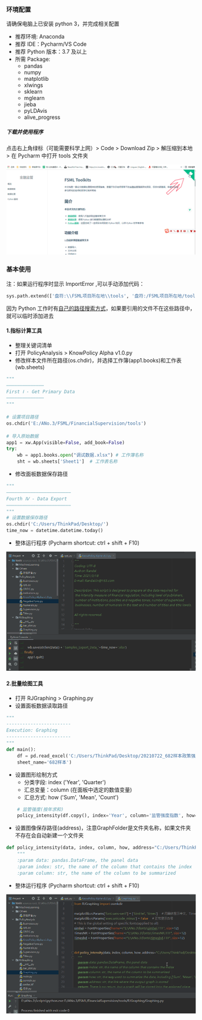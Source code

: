 
### 环境配置
请确保电脑上已安装 python 3，并完成相关配置
- 推荐环境: Anaconda
- 推荐 IDE：Pycharm/VS Code
- 推荐 Python 版本：3.7 及以上
- 所需 Package:
    - pandas
    - numpy
    - matplotlib
    - xlwings
    - sklearn
    - mglearn
    - jieba
    - pyLDAvis
    - alive_progress

##### 下载并使用程序

点击右上角绿标（可能需要科学上网）> Code > Download Zip > 解压缩到本地 > 在 Pycharm 中打开 tools 文件夹

![Alt Text](快速开始.gif)

### 基本使用

注：如果运行程序时显示 ImportError ,可以手动添加代码：

```python
sys.path.extend(['盘符:\\FSML项目所在地\\tools', '盘符:/FSML项目所在地/tools'])
```

因为 Python 工作时有[自己的路径搜索方式](https://blog.csdn.net/fitzzhang/article/details/78988155)，如果要引用的文件不在这些路径中，就可以临时添加进去


#### 1.指标计算工具
- 整理关键词清单
- 打开 PolicyAnalysis > KnowPolicy Alpha v1.0.py
- 修改样本文件所在路径(os.chdir)，并选择工作簿(app1.books)和工作表(wb.sheets)

```python
"""
——————————————
First Ⅰ - Get Primary Data
——————————————
"""

# 设置项目路径
os.chdir('E:/ANo.3/FSML/FinancialSupervision/tools')

# 导入原始数据
app1 = xw.App(visible=False, add_book=False)
try:
    wb = app1.books.open("调试数据.xlsx") # 工作簿名称
    sht = wb.sheets['Sheet1']  # 工作表名称
```

- 修改面板数据保存路径

```python
"""
————————————————————————
Fourth Ⅳ - Data Export
————————————————————————
"""
# 设置数据保存路径
os.chdir('C:/Users/ThinkPad/Desktop/')
time_now = datetime.datetime.today()

```

- 整体运行程序 (Pycharm shortcut: ctrl + shift + F10)

![Alt Text](运行指标计算工具.gif)

#### 2.批量绘图工具
- 打开 RJGraphing > Graphing.py
- 设置面板数据读取路径


```python
"""
------------------------
Execution: Graphing
------------------------
"""
def main():
    df = pd.read_excel('C:/Users/ThinkPad/Desktop/20210722_682样本政策强度.xlsx', 
    sheet_name='682样本')
```

- 设置图形绘制方式
    - 分类字段: index ('Year', 'Quarter')
    - 汇总变量：column (在面板中选定的数值变量)
    - 汇总方式: how ('Sum', 'Mean', 'Count')

```python
    # 监管强度(按年求和)
    policy_intensity(df.copy(), index='Year', column='监管强度指数', how='Sum')
```

- 设置图像保存路径(address)，注意GraphFolder是文件夹名称，如果文件夹不存在会自动新建一个文件夹

```python
def policy_intensity(data, index, column, how, address="C:/Users/ThinkPad/Desktop/GraphFolder"):
    """
    :param data: pandas.DataFrame, the panel data
    :param index: str, the name of the column that contains the index
    :param column: str, the name of the column to be summarized
```
- 整体运行程序 (Pycharm shortcut: ctrl + shift + F10)

![Alt Text](运行批量绘图程序.gif)
